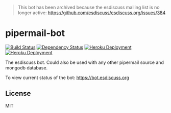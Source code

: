 > This bot has been archived because the esdiscuss mailing list is no longer active: https://github.com/esdiscuss/esdiscuss.org/issues/384

# pipermail-bot

[![Build Status](https://img.shields.io/travis/esdiscuss/bot/master.svg)](https://travis-ci.org/esdiscuss/bot)
[![Dependency Status](https://img.shields.io/david/esdiscuss/bot.svg)](https://david-dm.org/esdiscuss/bot)
[![Heroku Deployment](https://img.shields.io/badge/deployment-heroku-green.svg)](https://dashboard.heroku.com/apps/esdiscuss-bot)
[![Heroku Deployment](https://img.shields.io/badge/deployment-heroku-green.svg)](https://dashboard.heroku.com/apps/esdiscuss-bot)

The esdiscuss bot.  Could also be used with any other pipermail source and mongodb database.

To view current status of the bot: https://bot.esdiscuss.org

## License

MIT
